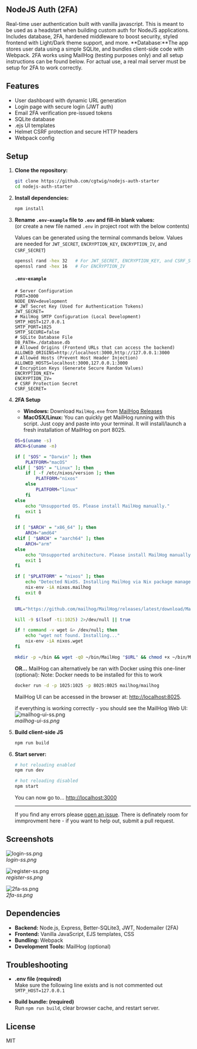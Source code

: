 ## NodeJS Auth (2FA)
Real-time user authentication built with vanilla javascript. This is meant to be used as a headstart when building custom auth for NodeJS applications. Includes database, 2FA, hardened middleware to boost security, styled frontend with Light/Dark theme support, and more. **Database:**The app stores user data using a simple SQLite, and bundles client-side code with Webpack. 2FA works using MailHog (testing purposes only) and all setup instructions can be found below. For actual use, a real mail server  must be setup for 2FA to work correctly.

## Features

- User dashboard with dynamic URL generation
- Login page with secure login (JWT auth)
- Email 2FA verification pre-issued tokens
- SQLite database
- .ejs UI templates
- Helmet CSRF protection and secure HTTP headers
- Webpack config

## Setup

1. **Clone the repository:**
   ```bash
   git clone https://github.com/cgtwig/nodejs-auth-starter
   cd nodejs-auth-starter
   ```

2. **Install dependencies:**
   ```bash
   npm install
   ```

3. **Rename `.env-example` file to `.env` and fill-in blank values:**  
   (or create a new file named `.env` in project root with the below contents)
   
   Values can be generated using the terminal commands below. Values are needed for `JWT_SECRET`, `ENCRYPTION_KEY`, `ENCRYPTION_IV`, and `CSRF_SECRET`)
   ```bash
   openssl rand -hex 32   # For JWT_SECRET, ENCRYPTION_KEY, and CSRF_SECRET (generate different one for each)
   openssl rand -hex 16   # For ENCRYPTION_IV
   ```

   #### `.env-example`
   ```env
   # Server Configuration
   PORT=3000
   NODE_ENV=development
   # JWT Secret Key (Used for Authentication Tokens)
   JWT_SECRET=
   # MailHog SMTP Configuration (Local Development)
   SMTP_HOST=127.0.0.1
   SMTP_PORT=1025
   SMTP_SECURE=false
   # SQLite Database File
   DB_PATH=./database.db
   # Allowed Origins (Frontend URLs that can access the backend)
   ALLOWED_ORIGINS=http://localhost:3000,http://127.0.0.1:3000
   # Allowed Hosts (Prevent Host Header Injection)
   ALLOWED_HOSTS=localhost:3000,127.0.0.1:3000
   # Encryption Keys (Generate Secure Random Values)
   ENCRYPTION_KEY=
   ENCRYPTION_IV=
   # CSRF Protection Secret
   CSRF_SECRET=
   ```
   
6. **2FA Setup**  
   - **Windows:**
     Download `MailHog.exe` from [MailHog Releases](https://github.com/mailhog/MailHog/releases)
   - **MacOSX/Linux:** You can quickly get MailHog running with this script. Just copy and paste into your terminal. It will install/launch a fresh installation of MailHog on port 8025.
    
   ```bash
   OS=$(uname -s)
   ARCH=$(uname -m)
   
   if [ "$OS" = "Darwin" ]; then
       PLATFORM="macOS"
   elif [ "$OS" = "Linux" ]; then
       if [ -f /etc/nixos/version ]; then
           PLATFORM="nixos"
       else
           PLATFORM="linux"
       fi
   else
       echo "Unsupported OS. Please install MailHog manually."
       exit 1
   fi
   
   if [ "$ARCH" = "x86_64" ]; then
       ARCH="amd64"
   elif [ "$ARCH" = "aarch64" ]; then
       ARCH="arm"
   else
       echo "Unsupported architecture. Please install MailHog manually."
       exit 1
   fi
   
   if [ "$PLATFORM" = "nixos" ]; then
       echo "Detected NixOS. Installing MailHog via Nix package manager."
       nix-env -iA nixos.mailhog
       exit 0
   fi
   
   URL="https://github.com/mailhog/MailHog/releases/latest/download/MailHog_${PLATFORM}_${ARCH}"
   
   kill -9 $(lsof -ti:1025) 2>/dev/null || true
   
   if ! command -v wget &> /dev/null; then
       echo "wget not found. Installing..."
       nix-env -iA nixos.wget
   fi
   
   mkdir -p ~/bin && wget -qO ~/bin/MailHog "$URL" && chmod +x ~/bin/MailHog && ~/bin/MailHog
   ```
   
   **OR...** MailHog can alternatively be ran with Docker using this one-liner (optional):
   Note: Docker needs to be installed for this to work
   ```bash
   docker run -d -p 1025:1025 -p 8025:8025 mailhog/mailhog
   ```
   MailHog UI can be accessed in the browser at:
     [http://localhost:8025](http://localhost:8025).

   if everything is working correctly - you should see the MailHog Web UI:
   ![mailhog-ui-ss.png](images/mailhog-ui-ss.png)  
   *mailhog-ui-ss.png*

7. **Build client-side JS**
   ```bash
   npm run build
   ```
   
8. **Start server:**
   ```bash
   # hot reloading enabled
   npm run dev

   # hot reloading disabled
   npm start
   ```
   
   You can now go to... [http://localhost:3000](http://localhost:3000)
   
   ***
   
   If you find any errors please [open an issue](https://github.com/cgtwig/nodejs-auth-starter/issues). There is definately room for immprovment here - if you want to help out, submit a pull request.

## Screenshots

![login-ss.png](images/login-ss.png)  
*login-ss.png*

![register-ss.png](images/register-ss.png)  
*register-ss.png*

![2fa-ss.png](images/2fa-ss.png)  
*2fa-ss.png*
   
## Dependencies

- **Backend:** Node.js, Express, Better-SQLite3, JWT, Nodemailer (2FA)
- **Frontend:** Vanilla JavaScript, EJS templates, CSS
- **Bundling:** Webpack
- **Development Tools:** MailHog (optional)

## Troubleshooting

- **.env file (required)**  
  Make sure the following line exists and is not commented out `SMTP_HOST=127.0.0.1`

- **Build bundle: (required)**  
  Run `npm run build`, clear browser cache, and restart server.

## License
MIT
